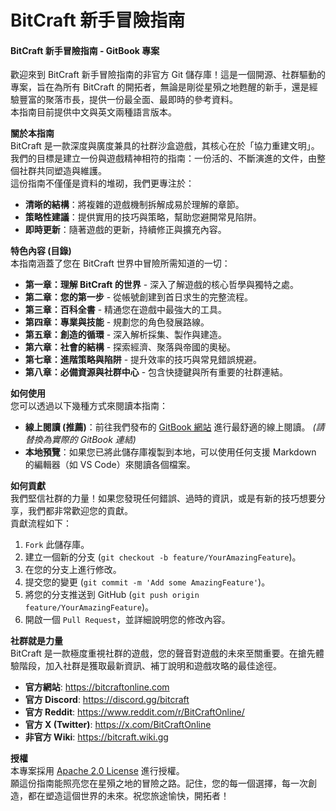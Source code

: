 # BitCraft 新手冒險指南

#### BitCraft 新手冒險指南 - GitBook 專案

歡迎來到 BitCraft 新手冒險指南的非官方 Git 儲存庫！這是一個開源、社群驅動的專案，旨在為所有 BitCraft 的開拓者，無論是剛從星殞之地甦醒的新手，還是經驗豐富的聚落市長，提供一份最全面、最即時的參考資料。
<br>
本指南目前提供中文與英文兩種語言版本。

**關於本指南**
<br>
BitCraft 是一款深度與廣度兼具的社群沙盒遊戲，其核心在於「協力重建文明」。我們的目標是建立一份與遊戲精神相符的指南：一份活的、不斷演進的文件，由整個社群共同塑造與維護。
<br>
這份指南不僅僅是資料的堆砌，我們更專注於：

- **清晰的結構**：將複雜的遊戲機制拆解成易於理解的章節。
- **策略性建議**：提供實用的技巧與策略，幫助您避開常見陷阱。
- **即時更新**：隨著遊戲的更新，持續修正與擴充內容。

**特色內容 (目錄)**
<br>
本指南涵蓋了您在 BitCraft 世界中冒險所需知道的一切：

- **第一章：理解 BitCraft 的世界** - 深入了解遊戲的核心哲學與獨特之處。
- **第二章：您的第一步** - 從帳號創建到首日求生的完整流程。
- **第三章：百科全書** - 精通您在遊戲中最強大的工具。
- **第四章：專業與技能** - 規劃您的角色發展路線。
- **第五章：創造的循環** - 深入解析採集、製作與建造。
- **第六章：社會的結構** - 探索經濟、聚落與帝國的奧秘。
- **第七章：進階策略與陷阱** - 提升效率的技巧與常見錯誤規避。
- **第八章：必備資源與社群中心** - 包含快捷鍵與所有重要的社群連結。

**如何使用**
<br>
您可以透過以下幾種方式來閱讀本指南：

- **線上閱讀 (推薦)**：前往我們發布的 [GitBook 網站](https://example.com) 進行最舒適的線上閱讀。 _(請替換為實際的 GitBook 連結)_
- **本地預覽**：如果您已將此儲存庫複製到本地，可以使用任何支援 Markdown 的編輯器（如 VS Code）來閱讀各個檔案。

**如何貢獻**
<br>
我們堅信社群的力量！如果您發現任何錯誤、過時的資訊，或是有新的技巧想要分享，我們都非常歡迎您的貢獻。
<br>
貢獻流程如下：

1.  `Fork` 此儲存庫。
2.  建立一個新的分支 (`git checkout -b feature/YourAmazingFeature`)。
3.  在您的分支上進行修改。
4.  提交您的變更 (`git commit -m 'Add some AmazingFeature'`)。
5.  將您的分支推送到 GitHub (`git push origin feature/YourAmazingFeature`)。
6.  開啟一個 `Pull Request`，並詳細說明您的修改內容。

**社群就是力量**
<br>
BitCraft 是一款極度重視社群的遊戲，您的聲音對遊戲的未來至關重要。在搶先體驗階段，加入社群是獲取最新資訊、補丁說明和遊戲攻略的最佳途徑。

- **官方網站**: <https://bitcraftonline.com>
- **官方 Discord**: <https://discord.gg/bitcraft>
- **官方 Reddit**: <https://www.reddit.com/r/BitCraftOnline/>
- **官方 X (Twitter)**: <https://x.com/BitCraftOnline>
- **非官方 Wiki**: <https://bitcraft.wiki.gg>

**授權**
<br>
本專案採用 [Apache 2.0 License](https://www.apache.org/licenses/LICENSE-2.0) 進行授權。
<br>
願這份指南能照亮您在星殞之地的冒險之路。記住，您的每一個選擇，每一次創造，都在塑造這個世界的未來。祝您旅途愉快，開拓者！
